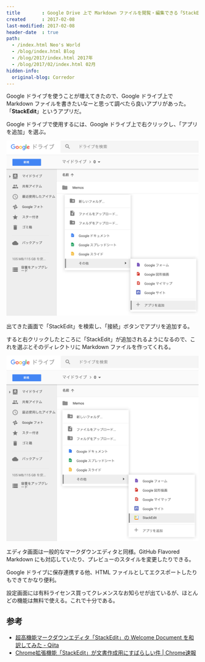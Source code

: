```yaml
---
title        : Google Drive 上で Markdown ファイルを閲覧・編集できる「StackEdit」
created      : 2017-02-08
last-modified: 2017-02-08
header-date  : true
path:
  - /index.html Neo's World
  - /blog/index.html Blog
  - /blog/2017/index.html 2017年
  - /blog/2017/02/index.html 02月
hidden-info:
  original-blog: Corredor
---
```


Google ドライブを使うことが増えてきたので、Google ドライブ上で Markdown ファイルを書きたいなーと思って調べたら良いアプリがあった。「**StackEdit**」というアプリだ。

Google ドライブで使用するには、Google ドライブ上で右クリックし、「アプリを追加」を選ぶ。

![右クリック](08-03-01.png)

出てきた画面で「StackEdit」を検索し、「接続」ボタンでアプリを追加する。

すると右クリックしたところに「StackEdit」が追加されるようになるので、これを選ぶとそのディレクトリに Markdown ファイルを作ってくれる。

![StackEdit が追加されている](08-03-02.png)

エディタ画面は一般的なマークダウンエディタと同様。GitHub Flavored Markdown にも対応していたり、プレビューのスタイルを変更したりできる。

Google ドライブに保存連携する他、HTML ファイルとしてエクスポートしたりもできてかなり便利。

設定画面には有料ライセンス買ってクレメンスなお知らせが出ているが、ほとんどの機能は無料で使える。これで十分である。

## 参考

- [超高機能マークダウンエディタ「StackEdit」の Welcome Document を和訳してみた - Qiita](http://qiita.com/ka215/items/9a7768609b88c5df8ef6)
- [Chrome拡張機能「StackEdit」が文書作成用にすばらしい件 | Chrome速報](http://chromesoku.com/markdown-stackedit/)
